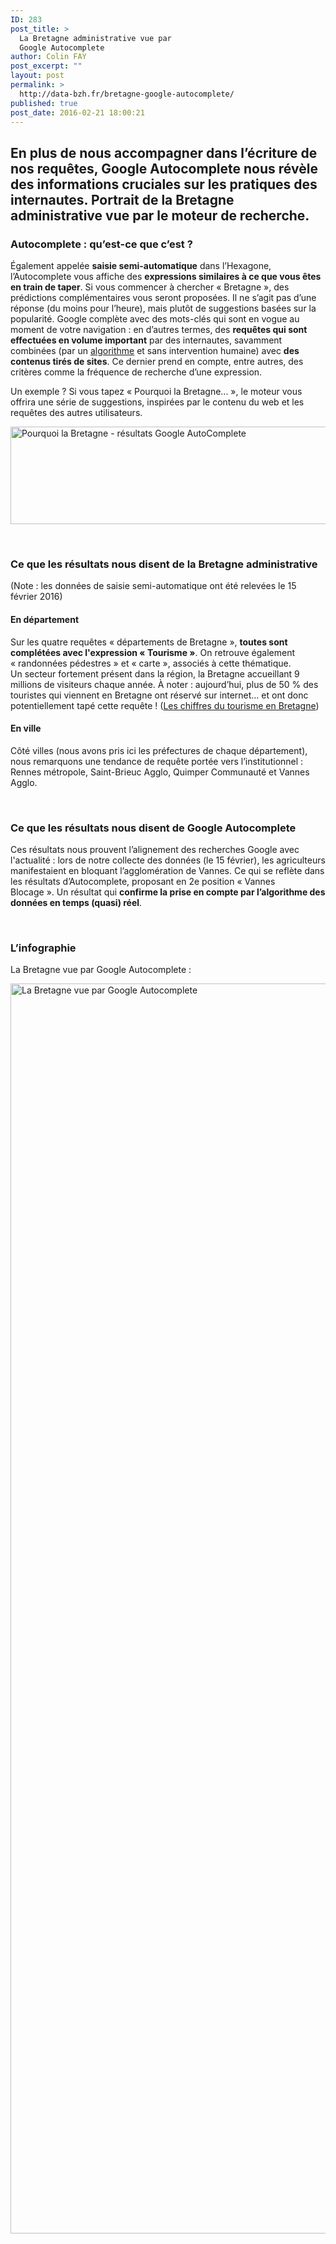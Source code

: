 ```yaml
---
ID: 283
post_title: >
  La Bretagne administrative vue par
  Google Autocomplete
author: Colin FAY
post_excerpt: ""
layout: post
permalink: >
  http://data-bzh.fr/bretagne-google-autocomplete/
published: true
post_date: 2016-02-21 18:00:21
---
```

<h2>En plus de nous accompagner dans l’écriture de nos requêtes, Google Autocomplete nous révèle des informations cruciales sur les pratiques des internautes. Portrait de la Bretagne administrative vue par le moteur de recherche.</h2>
<!--more-->
<h3></h3>
<h3>Autocomplete : qu’est-ce que c’est ?</h3>
Également appelée <strong>saisie semi-automatique</strong> dans l’Hexagone, l’Autocomplete vous affiche des <strong>expressions similaires à ce que vous êtes en train de taper</strong>. Si vous commencer à chercher « Bretagne », des prédictions complémentaires vous seront proposées. Il ne s’agit pas d’une réponse (du moins pour l’heure), mais plutôt de suggestions basées sur la popularité. Google complète avec des mots-clés qui sont en vogue au moment de votre navigation : en d’autres termes, des <strong>requêtes qui sont effectuées en volume important</strong> par des internautes, savamment combinées (par un <a href="http://data-bzh.fr/algorithme/" target="_blank">algorithme</a> et sans intervention humaine) avec <strong>des contenus tirés de sites</strong>. Ce dernier prend en compte, entre autres, des critères comme la fréquence de recherche d’une expression.

Un exemple ? Si vous tapez « Pourquoi la Bretagne... », le moteur vous offrira une série de suggestions, inspirées par le contenu du web et les requêtes des autres utilisateurs.

<img class="size-full wp-image-286 aligncenter" src="http://dev.data-bzh.fr/wp-content/uploads/2016/02/pourquoi-la-bretagne-2.jpg" alt="Pourquoi la Bretagne - résultats Google AutoComplete" width="687" height="156" />

&nbsp;
<h3>Ce que les résultats nous disent de la Bretagne administrative</h3>
(Note : les données de saisie semi-automatique ont été relevées le 15 février 2016)
<h4>En département</h4>
Sur les quatre requêtes « départements de Bretagne », <strong>toutes sont complétées avec l'expression « Tourisme »</strong>. On retrouve également « randonnées pédestres » et « carte », associés à cette thématique. Un secteur fortement présent dans la région, la Bretagne accueillant 9 millions de visiteurs chaque année. À noter : aujourd’hui, plus de 50 % des touristes qui viennent en Bretagne ont réservé sur internet... et ont donc potentiellement tapé cette requête ! (<a href="http://acteurs.tourismebretagne.com/vous-informe/chiffres-du-tourisme-observatoire" target="_blank">Les chiffres du tourisme en Bretagne</a>)
<h4>En ville</h4>
Côté villes (nous avons pris ici les préfectures de chaque département), nous remarquons une tendance de requête portée vers l’institutionnel : Rennes métropole, Saint-Brieuc Agglo, Quimper Communauté et Vannes Agglo.

&nbsp;
<h3>Ce que les résultats nous disent de Google Autocomplete</h3>
Ces résultats nous prouvent l’alignement des recherches Google avec l'actualité : lors de notre collecte des données (le 15 février), les agriculteurs manifestaient en bloquant l’agglomération de Vannes. Ce qui se reflète dans les résultats d’Autocomplete, proposant en 2e position « Vannes Blocage ». Un résultat qui <strong>confirme la prise en compte par l’algorithme des données en temps (quasi) réel</strong>.

&nbsp;
<h3>L’infographie</h3>
La Bretagne vue par Google Autocomplete :

<a href="http://dev.data-bzh.fr/wp-content/uploads/2016/02/Bretagne-autocomplete-2.jpg" rel="attachment wp-att-314"><img class="size-full wp-image-314 aligncenter" src="http://dev.data-bzh.fr/wp-content/uploads/2016/02/Bretagne-autocomplete-2.jpg" alt="La Bretagne vue par Google Autocomplete" width="800" height="2000" /></a>

&nbsp;